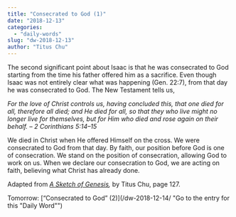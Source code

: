 ```yaml
---
title: "Consecrated to God (1)"
date: "2018-12-13"
categories: 
  - "daily-words"
slug: "dw-2018-12-13"
author: "Titus Chu"
---
```


The second significant point about Isaac is that he was consecrated to God starting from the time his father offered him as a sacrifice. Even though Isaac was not entirely clear what was happening (Gen. 22:7), from that day he was consecrated to God. The New Testament tells us,

_For the love of Christ controls us, having concluded this, that one died for all, therefore all died; and He died for all, so that they who live might no longer live for themselves, but for Him who died and rose again on their behalf._ _– 2 Corinthians 5:14–15_

We died in Christ when He offered Himself on the cross. We were consecrated to God from that day. By faith, our position before God is one of consecration. We stand on the position of consecration, allowing God to work on us. When we declare our consecration to God, we are acting on faith, believing what Christ has already done.

Adapted from _[A Sketch of Genesis](/book-gen-sketch "Go to the listing for this book"),_ by Titus Chu, page 127.

Tomorrow: [“Consecrated to God” (2)](/dw-2018-12-14/ "Go to the entry for this "Daily Word"")
